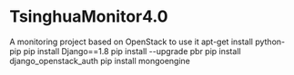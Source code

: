 # TsinghuaMonitor4.0
A monitoring project based on OpenStack
to use it
apt-get install python-pip
pip install Django==1.8
pip install --upgrade pbr
pip install django_openstack_auth
pip install mongoengine
